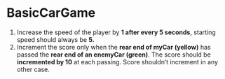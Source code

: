 # BasicCarGame

1.	Increase the speed of the player by **1 after every 5 seconds**, starting speed should always be **5.**
2.	Increment the score only when the **rear end of myCar (yellow)** has passed the **rear end of an enemyCar (green)**. The score should be **incremented by 10** at each passing. Score shouldn’t increment in any other case.
